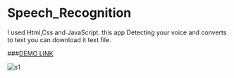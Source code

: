 # Speech_Recognition
I used Html,Css and JavaScript. this app Detecting your voice and converts to text you can download it text file.

###[DEMO LINK](https://speechrecognitionnapp.netlify.app/)

![s1](https://user-images.githubusercontent.com/80225142/217680701-04816403-ecd1-4880-9684-882c8a1c5ff4.png)
